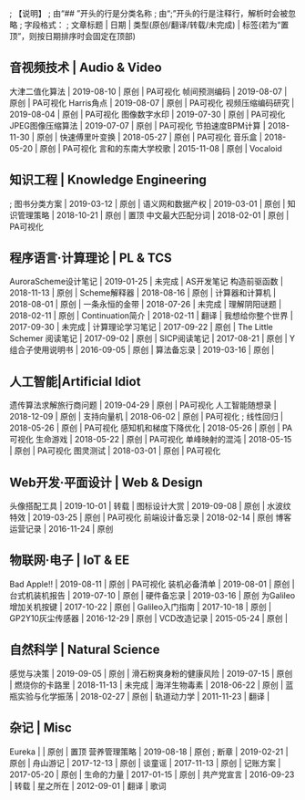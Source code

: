 ; 【说明】
; 由“## ”开头的行是分类名称
; 由“;”开头的行是注释行，解析时会被忽略
; 字段格式：
; 文章标题 | 日期 | 类型(原创/翻译/转载/未完成) | 标签(若为“置顶”，则按日期排序时会固定在顶部)


## 音视频技术 | Audio & Video

大津二值化算法 | 2019-08-10 | 原创 | PA可视化
帧间预测编码 | 2019-08-07 | 原创 | PA可视化
Harris角点 | 2019-08-07 | 原创 | PA可视化
视频压缩编码研究 | 2019-08-04 | 原创 | PA可视化
图像数字水印 | 2019-07-30 | 原创 | PA可视化
JPEG图像压缩算法 | 2019-07-07 | 原创 | PA可视化
节拍速度BPM计算 | 2018-11-30 | 原创 | 
快速傅里叶变换 | 2018-05-27 | 原创 | PA可视化
音乐盒 | 2018-05-20 | 原创 | PA可视化
言和的东南大学校歌 | 2015-11-08 | 原创 | Vocaloid

## 知识工程 | Knowledge Engineering

; 图书分类方案 | 2019-03-12 | 原创 | 
语义网和数据产权 | 2019-03-01 | 原创 | 
知识管理策略 | 2018-10-21 | 原创 | 置顶
中文最大匹配分词 | 2018-02-01 | 原创 | PA可视化

## 程序语言·计算理论 | PL & TCS

AuroraScheme设计笔记 | 2019-01-25 | 未完成 | AS开发笔记
构造前驱函数 | 2018-11-13 | 原创 | 
Scheme解释器 | 2018-08-16 | 原创 | 
计算器和计算机 | 2018-08-01 | 原创 | 
一条永恒的金带 | 2018-07-26 | 未完成 | 
理解阴阳谜题 | 2018-02-11 | 原创 | 
Continuation简介 | 2018-02-11 | 翻译 | 
我想给你整个世界 | 2017-09-30 | 未完成 | 
计算理论学习笔记 | 2017-09-22 | 原创 | 
The Little Schemer 阅读笔记 | 2017-09-02 | 原创 | 
SICP阅读笔记 | 2017-08-21 | 原创 | 
Y组合子使用说明书 | 2016-09-05 | 原创 | 
算法备忘录 | 2019-03-16 | 原创 |


## 人工智能|Artificial Idiot

遗传算法求解旅行商问题 | 2019-04-29 | 原创 | PA可视化
人工智能随想录 | 2018-12-09 | 原创 |
支持向量机 | 2018-06-02 | 原创 | PA可视化
; 线性回归 | 2018-05-26 | 原创 | PA可视化
感知机和梯度下降优化 | 2018-05-26 | 原创 | PA可视化
生命游戏 | 2018-05-22 | 原创 | PA可视化
单峰映射的混沌 | 2018-05-15 | 原创 | PA可视化
图灵测试 | 2018-03-01 | 原创 | PA可视化


## Web开发·平面设计 | Web & Design

头像搭配工具 | 2019-10-01 | 转载 | 
图标设计大赏 | 2019-09-08 | 原创 | 
水波纹特效 | 2019-03-25 | 原创 | PA可视化
前端设计备忘录 | 2018-02-14 | 原创
博客运营记录 | 2016-11-24 | 原创

## 物联网·电子 | IoT & EE

Bad Apple!! | 2019-08-11 | 原创 | PA可视化
装机必备清单 | 2019-08-01 | 原创 |
台式机装机报告 | 2019-07-10 | 原创 |
硬件备忘录 | 2019-03-16 | 原创
为Galileo增加关机按键 | 2017-10-22 | 原创 | 
Galileo入门指南 | 2017-10-18 | 原创 | 
GP2Y10灰尘传感器 | 2016-12-29 | 原创 | 
VCD改造记录 | 2015-05-24 | 原创 | 

## 自然科学 | Natural Science

感觉与决策 | 2019-09-05 | 原创 |
滑石粉爽身粉的健康风险 | 2019-07-15 | 原创 |
燃烧你的卡路里 | 2018-11-13 | 未完成 | 
海洋生物毒素 | 2018-06-22 | 原创 | 
蓝瓶实验与化学振荡 | 2018-02-27 | 原创 | 
轨道动力学 | 2011-11-23 | 翻译 | 

## 杂记 | Misc

Eureka | | 原创 | 置顶
营养管理策略 | 2019-08-18 | 原创
; 断章 | 2019-02-21 | 原创 | 
舟山游记 | 2017-12-13 | 原创 | 
谈童谣 | 2017-11-13 | 原创 | 
记账方案 | 2017-05-20 | 原创 | 
生命的力量 | 2017-01-15 | 原创 | 
共产党宣言 | 2016-09-23 | 转载 | 
星之所在 | 2012-09-01 | 翻译 | 歌词
